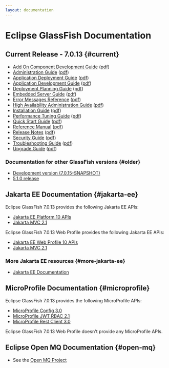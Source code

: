 ```yaml
---
layout: documentation
---
```


# Eclipse GlassFish Documentation

## Current Release - 7.0.13 {#current}

* [Add On Component Development Guide](docs/latest/add-on-component-development-guide.html)
  ([pdf](docs/latest/add-on-component-development-guide.pdf))
* [Administration Guide](docs/latest/administration-guide.html)
  ([pdf](docs/latest/administration-guide.pdf))
* [Application Deployment Guide](docs/latest/application-deployment-guide.html)
  ([pdf](docs/latest/application-deployment-guide.pdf))
* [Application Development Guide](docs/latest/application-development-guide.html)
  ([pdf](docs/latest/application-development-guide.pdf))
* [Deployment Planning Guide](docs/latest/deployment-planning-guide.html)
  ([pdf](docs/latest/deployment-planning-guide.pdf))
* [Embedded Server Guide](docs/latest/embedded-server-guide.html)
  ([pdf](docs/latest/embedded-server-guide.pdf))
* [Error Messages Reference](docs/latest/error-messages-reference.html)
  ([pdf](docs/latest/error-messages-reference.pdf))
* [High Availability Administration Guide](docs/latest/ha-administration-guide.html)
  ([pdf](docs/latest/ha-administration-guide.pdf))
* [Installation Guide](docs/latest/installation-guide.html)
  ([pdf](docs/latest/installation-guide.pdf))
* [Performance Tuning Guide](docs/latest/performance-tuning-guide.html)
  ([pdf](docs/latest/performance-tuning-guide.pdf))
* [Quick Start Guide](docs/latest/quick-start-guide.html)
  ([pdf](docs/latest/quick-start-guide.pdf))
* [Reference Manual](docs/latest/reference-manual.html)
  ([pdf](docs/latest/reference-manual.pdf))
* [Release Notes](docs/latest/release-notes.html)
  ([pdf](docs/latest/release-notes.pdf))
* [Security Guide](docs/latest/security-guide.html)
  ([pdf](docs/latest/security-guide.pdf))
* [Troubleshooting Guide](docs/latest/troubleshooting-guide.html)
  ([pdf](docs/latest/troubleshooting-guide.pdf))
* [Upgrade Guide](docs/latest/upgrade-guide.html)
  ([pdf](docs/latest/upgrade-guide.pdf))

### Documentation for other GlassFish versions {#older}

* [Development version (7.0.15-SNAPSHOT)](docs#development)
* [5.1.0 release](docs#5.1.0)

## Jakarta EE Documentation {#jakarta-ee}

Eclipse GlassFish 7.0.13 provides the following Jakarta EE APIs:

* [Jakarta EE Platform 10 APIs](https://jakarta.ee/specifications/platform/10/)
* [Jakarta MVC 2.1](https://jakarta.ee/specifications/mvc/2.1/)

Eclipse GlassFish 7.0.13 Web Profile provides the following Jakarta EE APIs:

* [Jakarta EE Web Profile 10 APIs](https://jakarta.ee/specifications/webprofile/10/)
* [Jakarta MVC 2.1](https://jakarta.ee/specifications/mvc/2.1/)

### More Jakarta EE resources {#more-jakarta-ee}

* [Jakarta EE Documentation](https://jakarta.ee/resources/#documentation)

## MicroProfile Documentation {#microprofile}

Eclipse GlassFish 7.0.13 provides the following MicroProfile APIs:

* [MicroProfile Config 3.0](https://github.com/eclipse/microprofile-config/releases/tag/3.0.3)
* [MicroProfile JWT RBAC 2.1](https://github.com/eclipse/microprofile-jwt-auth/releases/tag/2.1)
* [MicroProfile Rest Client 3.0](https://github.com/eclipse/microprofile-rest-client/releases/tag/3.0)

Eclipse GlassFish 7.0.13 Web Profile doesn't provide any MicroProfile APIs.


## Eclipse Open MQ Documentation {#open-mq}

* See the [Open MQ Project](https://eclipse-ee4j.github.io/openmq/guides)